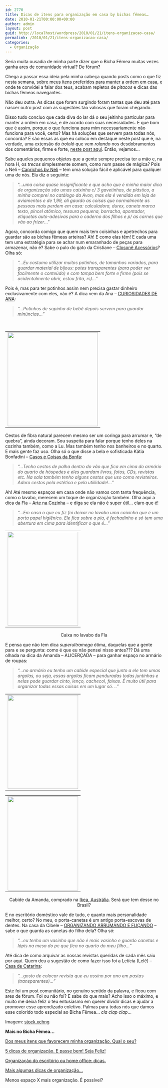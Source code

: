 ```yaml
---
id: 2770
title: Dicas de itens para organização em casa by bichas fêmeas…
date: 2010-01-21T00:00:00+00:00
author: admin
layout: post
guid: http://localhost/wordpress/2010/01/21/itens-organizacao-casa/
permalink: /2010/01/21/itens-organizacao-casa/
categories:
  - Organização
---
```

Seria muita ousadia de minha parte dizer que o Bicha Fêmea muitas vezes ganha ares de comunidade virtual? De fórum?

Chega a passar essa ideia pela minha cabeça quando posts como o que fiz nesta semana, [sobre meus itens preferidos para manter a ordem em casa](http://www.trololodemulher.com.br/2010/01/19/dos-meus-itens-que-favorecem-minha-organizacao-qual-o-seu/), e onde te convidei a falar dos teus, acabam repletos de _pitacos_ e dicas das bichas fêmeas navegantes.

<!--more-->

Não deu outra. As dicas que foram surgindo foram tantas que deu até para nascer outro post com as sugestões tão valiosas que foram chegando.

Disso tudo concluo que cada diva do lar dá o seu jeitinho particular para manter a ordem em casa, e de acordo com suas necessidades. E que bom que é assim, porque o que funciona para mim necessariamente não funciona para você, certo? Mas há soluções que servem para todas nós, concorda? E são essas as que eu coloco em destaque neste post que é, na verdade, uma extensão do _trololó_ que vem _rolando_ nos desdobramentos dos comentários, firme e forte, [neste post aqui](http://www.trololodemulher.com.br/2010/01/19/dos-meus-itens-que-favorecem-minha-organizacao-qual-o-seu/). Então, vejamos…

Sabe aqueles pequenos objetos que a gente sempre precisa ter a mão e, na hora H, os _trecos_ simplesmente somem, como num passe de mágica? Pois a Neli &#8211; <a href="http://caprichosbyneli.blogspot.com/" target="_blank">Caprichos by Neli</a> – tem uma solução fácil e aplicável para qualquer uma de nós. Ela diz o seguinte:

> “…_uma coisa quase insignificante e que acho que é minha maior dica de organização são umas caixinha c/ 3 gavetinhas, de plástico, a minha comprei no catálogo da Avon, mas ela é vendida em loja de aviamentos e de 1,99, ali gaurdo as coisas que normalmente as pessoas mais perdem em casa: calculadora, durex, caneta marca texto, pincel atômico, tesoura pequena, borracha, apontador, etiquetas auto-adesivas para o caderno dos filhos e p/ as carnes que vão ao frizer_…”

Agora, concorda comigo que quem mais tem coisinhas e apetrechos para guardar são as bichas fêmeas arteiras? Ah! E como elas têm! E cada uma tem uma estratégia para se achar num emaranhado de peças para armazenar, não é? Sabe o pulo do gato da Cristiane – <a href="http://closone.blogspot.com/" target="_blank">Closonê Acessórios</a>? Olha só:

> _“…Eu costumo utilizar muitos potinhos, de tamanhos variados, para guardar material de bijoux: potes transparentes (para poder ver facilmente o conteúdo) e com tampa bem forte e firme (pois se acidentalmente abrir, estou frita, rs)…”_

Pois é, mas para ter potinhos assim nem precisa gastar dinheiro exclusivamente com eles, não é? A dica vem da Ana &#8211; <a href="http://curiosidadesdeana.blogspot.com/" target="_blank">CURIOSIDADES DE ANA</a>:

> _“…Potinhos de sopinha de bebê depois servem para guardar minúncias&#8230;”_

&nbsp;

<table align="center">
  <tr>
    <td>
      <a href="http://www.trololodemulher.com.br/blog/wp-content/uploads/2010/01/bagunca-papeis-leve.jpg"><img class="aligncenter size-medium wp-image-4162" title="bagunça papéis leve" src="http://www.trololodemulher.com.br/blog/wp-content/uploads/2010/01/bagunca-papeis-leve-288x300.jpg" alt="" width="288" height="300" /></a>
    </td>
  </tr>
</table>

Cestos de fibra natural parecem mesmo ser um coringa para arrumar e, &#8220;de quebra&#8221;, ainda decoram. Sou suspeita para falar porque tenho deles na cozinha também, como a Lu. Mas também tenho nos banheiros e no quarto. E mais gente faz uso. Olha só o que disse a bela e sofisticada Kátia Bonfadini – <a href="http://www.casosecoisasdabonfa.blogspot.com/" target="_blank">Casos e Coisas da Bonfa</a>:

> _“…Tenho cestos de palha dentro do vão que fica em cima do armário do quarto de hóspedes e eles guardam livros, fotos, CDs, revistas etc. Na sala também tenho alguns cestos que uso como revisteiros. Adoro cestos pela estética e pela utiilidade!…”_

Ah! Até mesmo espaços em casa onde não vamos com tanta frequência, como o lavabo, merecem um toque de organização também. Olha aqui a dica da Fla &#8211; <a href="http://artenacozinha.blogspot.com/" target="_blank">Arte na Cozinha</a> – e diga se ela não é super útil… claro que é!

> _“…Em casa o que eu fiz foi deixar no lavabo uma caixinha que é um porta papel higiênico. Ele fica sobre a pia, é fechadinho e só tem uma abertura em cima para identificar o que é…”_

<table align="center">
  <tr>
    <td>
      <a href="http://www.trololodemulher.com.br/blog/wp-content/uploads/2010/01/165.jpg"><img class="aligncenter size-medium wp-image-4165" title="165" src="http://www.trololodemulher.com.br/blog/wp-content/uploads/2010/01/165-225x300.jpg" alt="" width="225" height="300" /></a>
    </td>
  </tr>
</table>

<p style="text-align: center;">
  Caixa no lavabo da Fla
</p>

E pensa que não tem dica _superultramega_ ótima, daquelas que a gente para e se pergunta: como é que eu não pensei nisso antes??? Dá uma olhada na dica da Amanda – ALICERÇADA – para ganhar espaço no armário de roupas:

> _“…no armário eu tenho um cabide especial que junto a ele tem umas argolas, ou seja, essas argolas ficam penduradas todas juntinhas e nelas pode guardar cinto, lenço, cachecol, faixas. É muito útil para organizar todas essas coisas em um lugar só. ..”_

<table align="center">
  <tr>
    <td>
      <a href="http://www.trololodemulher.com.br/blog/wp-content/uploads/2010/01/DSC01985.jpg"><img class="aligncenter size-medium wp-image-4170" title="DSC01985" src="http://www.trololodemulher.com.br/blog/wp-content/uploads/2010/01/DSC01985-225x300.jpg" alt="" width="225" height="300" /></a>
    </td>
  </tr>
</table>

<table align="center">
  <tr>
    <td>
      <a href="http://www.trololodemulher.com.br/blog/wp-content/uploads/2010/01/DSC01993.jpg"><img class="aligncenter size-medium wp-image-4171" title="DSC01993" src="http://www.trololodemulher.com.br/blog/wp-content/uploads/2010/01/DSC01993-225x300.jpg" alt="" width="225" height="300" /></a>
    </td>
  </tr>
</table>

<p style="text-align: center;">
  Cabide da Amanda, comprado na <a href="http://www.ikea.com/au/en/preindex.html" target="_blank">Ikea, Austrália</a>. Será que tem desse no Brasil?
</p>

E no escritório doméstico vale de tudo, e quanto mais personalidade melhor, certo? No meu, o porta-canetas é um antigo porta-escovas de dentes. Na casa da Cibele &#8211; <a href="http://organizandoarrumando.blogspot.com/" target="_blank">ORGANIZANDO ARRUMANDO E FUÇANDO</a> &#8211;  sabe o que guarda as canetas do filho dela? Olha só:

> _“…eu tenho um vasinho que não é mais vasinho e guardo canetas e lápis na mesa do pc que fica no quarto do meu filho…”_

Até dica de como arquivar as nossas revistas queridas de cada mês saiu por aqui. Quem deu a sugestão de como fazer isso foi a Letícia (Lelê) &#8211; <a href="http://blog.casadecatarina.com.br/" target="_blank">Casa de Catarina</a>:

> _“…gosto de colocar revista que eu assino por ano em pastas (transparentes)…”_

Este foi um post comunitário, no genuíno sentido da palavra, e ficou com ares de fórum. Foi ou não foi? E sabe do que mais? Acho isso o máximo, e muito me deixa feliz o teu entusiasmo em querer dividir dicas e ajudar a promover esse aprendizado coletivo. Palmas para todas nós que damos esse colorido todo especial ao Bicha Fêmea… _cla clap clap_…

Imagem: <a href="http://www.sxc.hu/" target="_blank">stock.xchng</a>

**Mais no Bicha Fêmea…**

[Dos meus itens que favorecem minha organização. Qual o seu?](http://www.trololodemulher.com.br/2010/01/19/dos-meus-itens-que-favorecem-minha-organizacao-qual-o-seu/)

[5 dicas de organização. E passe bem! Seja Feliz!](http://www.trololodemulher.com.br/2009/11/10/5-dicas-de-oganizao-e-passe-bem-seja-feliz/)

[Organização do escritório ou home office: dicas.](http://www.trololodemulher.com.br/2009/10/27/organizacao-de-escritorio-ou-home-office-dicas/)

[Mais algumas dicas de organização…](http://www.trololodemulher.com.br/2009/05/04/mais-algumas-dicas-de-organizao/)

Menos espaço X mais organização. É possível?
